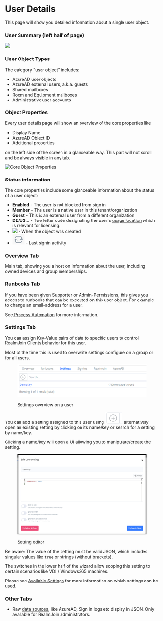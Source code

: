 # User Details

This page will show you detailed information about a single user object.&#x20;

### User Summary (left half of page)

![](<../../.gitbook/assets/image (5) (1) (1) (1) (1).png>)

### User Object Types

The category "user object" includes:

* AzureAD user objects
* AzureAD external users, a.k.a. guests
* Shared mailboxes
* Room and Equipment mailboxes
* Administrative user accounts

### **Object Properties**

Every user details page will show an overview of the core properties like

* Display Name
* AzureAD Object ID
* Additional properties&#x20;

on the left side of the screen in a glanceable way. This part will not scroll and be always visible in any tab.

![Core Object Properties](<../../.gitbook/assets/image (6) (1) (1) (1).png>)

### Status information

The core properties include some glanceable information about the status of a user object:

* **Enabled** - The user is not blocked from sign in
* **Member** - The user is a native user in this tenant/organization
* **Guest** - This is an external user from a different organization
* **DE/US**... - Two letter code designating the user's [usage location](https://docs.microsoft.com/en-us/azure/active-directory/enterprise-users/licensing-groups-resolve-problems#usage-location-isnt-allowed) which is relevant for licensing.
* ![](<../../.gitbook/assets/image (5) (1) (1) (1).png>) - When the object was created
* ![](<../../.gitbook/assets/image (2) (2).png>) - Last signin activity

### Overview Tab

Main tab, showing you a host on information about the user, including owned devices and group memberships.

### Runbooks Tab

If you have been given Supporter or Admin-Permissions, this gives you access to runbooks that can be executed on this user object. For example to change an email-address for a user.

See[ Process Automation](../../runbooks/) for more information.

### Settings Tab

You can assign Key-Value pairs of data to specific users to control RealmJoin Clients behavior for this user.

Most of the time this is used to overwrite settings configure on a group or for all users.&#x20;

<figure><img src="../../.gitbook/assets/image (13).png" alt=""><figcaption><p>Settings overview on a user</p></figcaption></figure>

You can add a setting assigned to this user using <img src="../../.gitbook/assets/image (15).png" alt="" data-size="line">, alternatively open an existing setting by clicking on its name/key or search for a setting by name/key.

Clicking a name/key will open a UI allowing you to manipulate/create the setting.&#x20;

<figure><img src="../../.gitbook/assets/image (2).png" alt=""><figcaption><p>Setting editor</p></figcaption></figure>

Be aware: The value of the setting must be valid JSON, which includes singular values like `true` or strings (without brackets).

The switches in the lower half of the wizard allow scoping this setting to certain scenarios like VDI / Windows365 machines.

Please see [Available Settings](../../realmjoin-client/additional-settings.md) for more information on which settings can be used.

### Other Tabs

* Raw [data sources](../#data-sources), like AzureAD, Sign in logs etc display in JSON. Only available for RealmJoin administrators.
